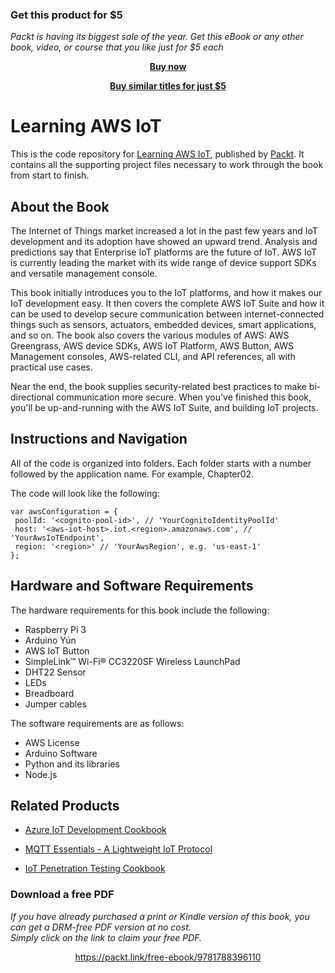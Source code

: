 
### Get this product for $5

<i>Packt is having its biggest sale of the year. Get this eBook or any other book, video, or course that you like just for $5 each</i>


<b><p align='center'>[Buy now](https://packt.link/9781788396110)</p></b>


<b><p align='center'>[Buy similar titles for just $5](https://subscription.packtpub.com/search)</p></b>


# Learning AWS IoT
This is the code repository for [Learning AWS IoT](https://www.packtpub.com/virtualization-and-cloud/learning-aws-iot?utm_source=github&utm_medium=repository&utm_content=9781788396110), published by [Packt](https://www.packtpub.com/?utm_source=github). It contains all the supporting project files necessary to work through the book from start to finish.
## About the Book
The Internet of Things market increased a lot in the past few years and IoT development and its adoption have showed an upward trend. Analysis and predictions say that Enterprise IoT platforms are the future of IoT. AWS IoT is currently leading the market with its wide range of device support SDKs and versatile management console.

This book initially introduces you to the IoT platforms, and how it makes our IoT development easy. It then covers the complete AWS IoT Suite and how it can be used to develop secure communication between internet-connected things such as sensors, actuators, embedded devices, smart applications, and so on. The book also covers the various modules of AWS: AWS Greengrass, AWS device SDKs, AWS IoT Platform, AWS Button, AWS Management consoles, AWS-related CLI, and API references, all with practical use cases.

Near the end, the book supplies security-related best practices to make bi-directional communication more secure. When you've finished this book, you'll be up-and-running with the AWS IoT Suite, and building IoT projects.
## Instructions and Navigation
All of the code is organized into folders. Each folder starts with a number followed by the application name. For example, Chapter02.

The code will look like the following:
```
var awsConfiguration = {
 poolId: '<cognito-pool-id>', // 'YourCognitoIdentityPoolId'
 host: '<aws-iot-host>.iot.<region>.amazonaws.com', // 'YourAwsIoTEndpoint',
 region: '<region>' // 'YourAwsRegion', e.g. 'us-east-1'
};
```
## Hardware and Software Requirements

The hardware requirements for this book include the following:

* Raspberry Pi 3
* Arduino Yún
* AWS IoT Button
* SimpleLink™ Wi-Fi® CC3220SF Wireless LaunchPad
* DHT22 Sensor
* LEDs
* Breadboard
* Jumper cables

The software requirements are as follows:

* AWS License
* Arduino Software
* Python and its libraries
* Node.js

## Related Products
* [Azure IoT Development Cookbook](https://www.packtpub.com/virtualization-and-cloud/azure-iot-development-cookbook?utm_source=github&utm_medium=repository&utm_content=9781787283008)

* [MQTT Essentials - A Lightweight IoT Protocol](https://www.packtpub.com/application-development/mqtt-essentials-lightweight-iot-protocol?utm_source=github&utm_medium=repository&utm_content=9781787287815)

* [IoT Penetration Testing Cookbook](https://www.packtpub.com/networking-and-servers/iot-penetration-testing-cookbook?utm_source=github&utm_medium=repository&utm_content=9781787280571)
### Download a free PDF

 <i>If you have already purchased a print or Kindle version of this book, you can get a DRM-free PDF version at no cost.<br>Simply click on the link to claim your free PDF.</i>
<p align="center"> <a href="https://packt.link/free-ebook/9781788396110">https://packt.link/free-ebook/9781788396110 </a> </p>